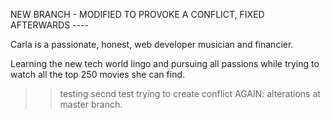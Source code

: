 NEW BRANCH - MODIFIED TO PROVOKE A CONFLICT, FIXED AFTERWARDS ----

Carla is a passionate, honest, web developer musician and financier.

Learning the new tech world lingo and pursuing all passions while trying to watch all the top 250 movies she can find.

>> testing
>> secnd test
>> trying to create conflict
>> AGAIN: alterations at master branch.
